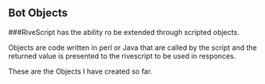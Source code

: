 ## Bot Objects
###RiveScript has the ability ro be extended through scripted objects. 

Objects are code written in perl or Java that are called by the script and the returned value is presented to the rivescript to be used in responces.

These are the Objects I have created so far.

